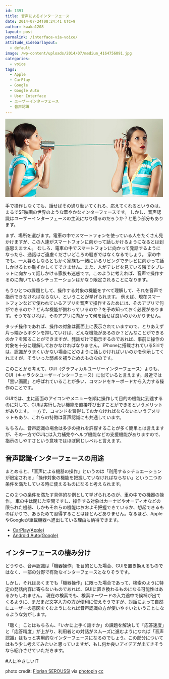 ```yaml
---
id: 1391
title: 音声によるインターフェース
date: 2014-07-24T08:24:41 UTC+9
author: kwaka1208
layout: post
permalink: /interface-via-voice/
attitude_sidebarlayout:
  - default
image: /wp-content/uploads/2014/07/medium_4164756091.jpg
categories:
  - voice
tags:
  - Apple
  - CarPlay
  - Google
  - Google Auto
  - User Interface
  - ユーザーインターフェース
  - 音声認識
---
```

![Voice](/assets/images/2014/07/medium_4164756091.jpg)

<p>手で操作しなくても、話せばその通り動いてくれる、応えてくれるというのは、まるでSF映画の世界のような華やかなインターフェースです。
しかし、音声認識はユーザーインターフェースの主流になり得るのだろうか？と思う部分もあります。</p>
<p>まず、場所を選びます。電車の中でスマートフォンを使っている人をたくさん見かけますが、この人達がスマートフォンに向かって話しかけるようになるとは到底思えません。
むしろ、電車の中でスマートフォンに向かって発話するようになったら、通話はご遠慮くださいどころの騒ぎではなくなるでしょう。
家の中でも、一人暮らしならともかく家族も一緒にいるリビングでテレビに向かって話しかけるとか恥ずかしくてできません。また、人がテレビを見ている隣でタブレットに向かって話しかける家族も迷惑です。このように考えれば、音声で操作するのに向いているシチュエーションはかなり限定されることになります。</p>
<p>もうひとつの課題として、操作する対象の機能をすべて理解して、それを音声で指示できなければならない、ということが挙げられます。
例えば、現在スマートフォンなどで使われているアプリを音声で操作するためには、そのアプリで何ができるのか？どんな機能が備わっているのか？を予め知っておく必要があります。そうでなければ、そのアプリに向かって何を話せば良いのかわかりません。</p>
<p>タッチ操作であれば、操作の対象は画面上に表示されていますので、とりあえず片っ端からボタンを押していけば、どんな機能があるのか？どんなことができるのか？を知ることができますが、発話だけで指示するのであれば、事前に操作の対象を十分に理解しておかなければなりません。
iPhoneに搭載されているSiriでは、認識がうまくいかない場合にどのように話しかければいいのかを例示してくれますが、そういった弱点を補うためのものなのです。</p>
このことから考えて、GUI（グラフィカルユーザーインターフェース）よりも、CUI（キャラクタユーザーインターフェース）に似ていると言えます。最近では「黒い画面」と呼ばれていることが多い、コマンドをキーボードから入力する操作のことです。

<p>GUIでは、主に画面のアイコンやメニューを順に操作して目的の機能に到達するのに対して、CUIは実行したい機能を直接呼び出すことができるというメリットがあります。
一方で、コマンドを習得しておかなければならないというデメリットもあり、これらの特徴は音声認識にも共通しています。</p>
もちろん、音声認識の場合は多少の揺れを許容することが多く簡単とは言えますが、その一方でCUIには入力補完やヘルプ機能などの支援機能がありますので、指示のしやすさという意味ではほぼ同じレベルと言えます。

## 音声認識インターフェースの用途
まとめると、「音声による機器の操作」というのは「利用するシチュエーションが限定される」「操作対象の機能を把握していなければならない」という二つの条件を満たしている時に使えるものになると考えられます。

<p>この２つの条件を満たす具体的な例として挙げられるのが、車の中での機器の操作。
車の中は閉じた空間ですし、操作する対象はカーナビやオーディオなどの限られた機器、しかもそれらの機能はおおよそ把握できているか、想起できるものばかりで、あらためて習得することはほとんどありません。なるほど、AppleやGoogleが車載機器へ進出している理由も納得できます。</p>

- [CarPlay(Apple)](https://www.apple.com/jp/ios/carplay/)
- [Android Auto(Google)](http://www.android.com/auto/)

## インターフェースの棲み分け
どうやら、音声認識は「機器操作」を目的とした場合、GUIを置き換えるものではなく、一部の分野で有効なインターフェースとなりそうです。

<p>しかし、それはあくまでも「機器操作」に限った場合であって、検索のように特定の発話内容に寄らないものであれば、GUIに置き換わるものになる可能性はあるかもしれません。
現在の検索でも、検索キーワードの入力途中で候補が出てくるように、まだまだ文字入力の方が便利に使えそうですが、対話によって自然にユーザーの意図をくむようになれば音声認識の方が使いやすいということになるような気がします。</p>
「聴く」ことはもちろん、「いかに上手く話すか」の課題を解決して「応答速度」と「応答精度」が上がり、利用者との対話がスムーズに進むようになれば「音声認識」はもっと実用的なインターフェースになるのでしょう。この部分についてはもう少し考えてみたいと思っていますが、もし何か良いアイデアが出てきそうなら紹介させていただきます。

#人にやさしいIT

photo credit: [Florian SEROUSSI](https://www.flickr.com/photos/cizake/4164756091/) via [photopin](http://photopin.com) [cc](http://creativecommons.org/licenses/by-nc-sa/2.0/)